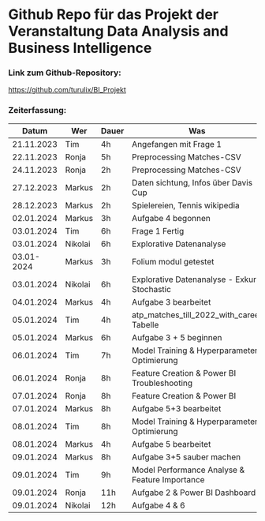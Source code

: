 # Github Repo für das Projekt der Veranstaltung Data Analysis and Business Intelligence

### Link zum Github-Repository:

https://github.com/turulix/BI_Projekt

### Zeiterfassung:

| Datum      | Wer     | Dauer | Was                                            |
|------------|---------|-------|------------------------------------------------|
| 21.11.2023 | Tim     | 4h    | Angefangen mit Frage 1                         |
| 22.11.2023 | Ronja   | 5h    | Preprocessing Matches-CSV                      |
| 24.11.2023 | Ronja   | 2h    | Preprocessing Matches-CSV                      |
| 27.12.2023 | Markus  | 2h    | Daten sichtung, Infos über Davis Cup           |
| 28.12.2023 | Markus  | 2h    | Spielereien, Tennis wikipedia                  |
| 02.01.2024 | Markus  | 3h    | Aufgabe 4 begonnen                             |
| 03.01.2024 | Tim     | 6h    | Frage 1 Fertig                                 |
| 03.01.2024 | Nikolai | 6h    | Explorative Datenanalyse                       |
| 03.01-2024 | Markus  | 3h    | Folium modul getestet                          |
| 03.01.2024 | Nikolai | 6h    | Explorative Datenanalyse - Exkurs Stochastic   |
| 04.01.2024 | Markus  | 4h    | Aufgabe 3 bearbeitet                           |
| 05.01.2024 | Tim     | 4h    | atp_matches_till_2022_with_career Tabelle      |
| 05.01.2024 | Markus  | 6h    | Aufgabe 3 + 5 beginnen                         |
| 06.01.2024 | Tim     | 7h    | Model Training & Hyperparameter Optimierung    |
| 06.01.2024 | Ronja   | 8h    | Feature Creation & Power BI Troubleshooting    |
| 07.01.2024 | Ronja   | 8h    | Feature Creation & Power BI                    |
| 07.01.2024 | Markus  | 8h    | Aufgabe 5+3 bearbeitet                         |
| 08.01.2024 | Tim     | 8h    | Model Training & Hyperparameter Optimierung    |
| 08.01.2024 | Markus  | 4h    | Aufgabe 5 bearbeitet                           |
| 09.01.2024 | Markus  | 8h    | Aufgabe 3+5 sauber machen                      |
| 09.01.2024 | Tim     | 9h    | Model Performance Analyse & Feature Importance |
| 09.01.2024 | Ronja   | 11h   | Aufgabe 2 & Power BI Dashboard                 |
| 09.01.2024 | Nikolai | 12h   | Aufgabe 4 & 6                                  |
